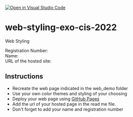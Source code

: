 [![Open in Visual Studio Code](https://classroom.github.com/assets/open-in-vscode-c66648af7eb3fe8bc4f294546bfd86ef473780cde1dea487d3c4ff354943c9ae.svg)](https://classroom.github.com/online_ide?assignment_repo_id=8139519&assignment_repo_type=AssignmentRepo)
# web-styling-exo-cis-2022
Web Styling

Registration Number:
<br>Name: 
<br> URL of the hosted site: 

## Instructions

- Recreate the web page indicated in the web_demo folder
- Use your own color themes and styling of your choosing
- Deploy your web page using [GitHub Pages](https://pages.github.com/)
- Add the url of your hosted page in the read me file.
- Don't forget to add your name and registration number
